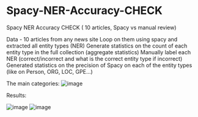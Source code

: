 # Spacy-NER-Accuracy-CHECK
Spacy NER Accuracy CHECK ( 10 articles, Spacy vs manual review)


Data - 10 articles from any news site
Loop on them using spacy and extracted all entity types (NER)
Generate statistics on the count of each entity type in the full collection (aggregate statistics)
Manually label each NER (correct/incorrect and what is the correct entity type if incorrect)
Generated statistics on the precision of Spacy on each of the entity types (like on Person, ORG, LOC, GPE...)


The main categories:
![image](https://user-images.githubusercontent.com/53173112/204489499-649b9c3e-50a0-4664-a231-a8b76765b66a.png)

Results:

![image](https://user-images.githubusercontent.com/53173112/204489236-4af48ed1-e8f9-4f8f-8fc5-d00bea3a49aa.png)
![image](https://user-images.githubusercontent.com/53173112/204489296-6a533418-dfbc-4c0d-9248-f67ba4c93830.png)

